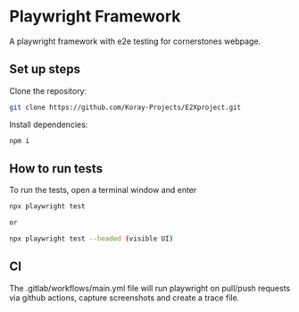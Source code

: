 # Playwright Framework

A playwright framework with e2e testing for cornerstones webpage.

## Set up steps

Clone the repository:

```sh
git clone https://github.com/Koray-Projects/E2Xproject.git
```

Install dependencies:

```sh
npm i
```

## How to run tests

To run the tests, open a terminal window and enter

```sh
npx playwright test

or

npx playwright test --headed (visible UI)
```

## CI

The .gitlab/workflows/main.yml file will run playwright on pull/push requests via github actions, capture screenshots and create a trace file.
